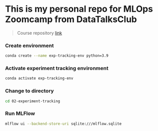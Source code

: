# This is my personal repo for MLOps Zoomcamp from DataTalksClub
> Course repository [link](https://github.com/DataTalksClub/mlops-zoomcamp)

### Create environment
``` bash
conda create --name exp-tracking-env python=3.9
```

### Activate experiment tracking environment
``` bash
conda activate exp-tracking-env
```
### Change to directory
```bash
cd 02-experiment-tracking
```

### Run MLFlow
```bash
mlflow ui --backend-store-uri sqlite:///mlflow.sqlite
```